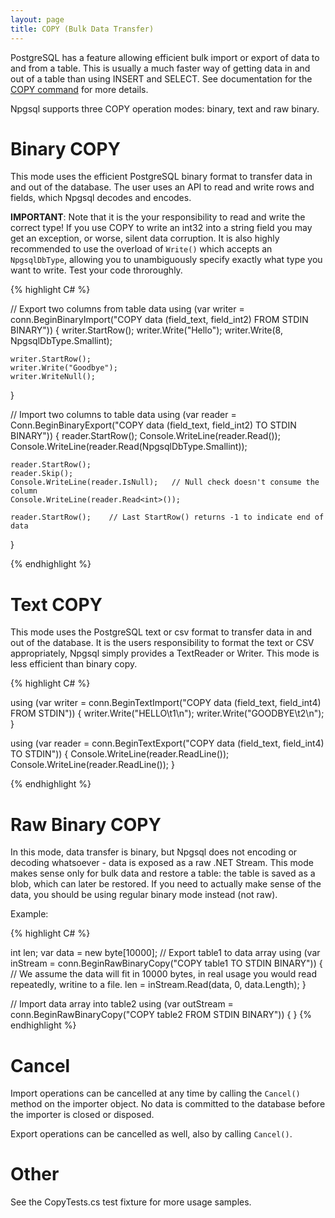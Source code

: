 ```yaml
---
layout: page
title: COPY (Bulk Data Transfer)
---
```


PostgreSQL has a feature allowing efficient bulk import or export of data to and from a table. This is usually a much faster way of getting
data in and out of a table than using INSERT and SELECT. See documentation for the [COPY command](http://www.postgresql.org/docs/current/static/sql-copy.html)
for more details.

Npgsql supports three COPY operation modes: binary, text and raw binary.

# Binary COPY

This mode uses the efficient PostgreSQL binary format to transfer data in and out of the database.
The user uses an API to read and write rows and fields, which Npgsql decodes and encodes.

<strong>IMPORTANT</strong>: Note that it is the your responsibility to read and write the correct type!
If you use COPY to write an int32 into a string field you may get an exception, or worse, silent data corruption.
It is also highly recommended to use the overload of `Write()` which accepts an `NpgsqlDbType`, allowing you
to unambiguously specify exactly what type you want to write. Test your code throroughly.

{% highlight C# %}

// Export two columns from table data
using (var writer = conn.BeginBinaryImport("COPY data (field_text, field_int2) FROM STDIN BINARY"))
{
    writer.StartRow();
    writer.Write("Hello");
    writer.Write(8, NpgsqlDbType.Smallint);

    writer.StartRow();
    writer.Write("Goodbye");
    writer.WriteNull();
}

// Import two columns to table data
using (var reader = Conn.BeginBinaryExport("COPY data (field_text, field_int2) TO STDIN BINARY"))
{
    reader.StartRow();
    Console.WriteLine(reader.Read<string>());
    Console.WriteLine(reader.Read<int>(NpgsqlDbType.Smallint));

    reader.StartRow();
    reader.Skip();
    Console.WriteLine(reader.IsNull);   // Null check doesn't consume the column
    Console.WriteLine(reader.Read<int>());

    reader.StartRow();    // Last StartRow() returns -1 to indicate end of data
}

{% endhighlight %}

# Text COPY

This mode uses the PostgreSQL text or csv format to transfer data in and out of the database.
It is the users responsibility to format the text or CSV appropriately, Npgsql simply provides a TextReader or
Writer. This mode is less efficient than binary copy.

{% highlight C# %}

using (var writer = conn.BeginTextImport("COPY data (field_text, field_int4) FROM STDIN")) {
    writer.Write("HELLO\t1\n");
    writer.Write("GOODBYE\t2\n");
}

using (var reader = conn.BeginTextExport("COPY data (field_text, field_int4) TO STDIN")) {
    Console.WriteLine(reader.ReadLine());
    Console.WriteLine(reader.ReadLine());
}

{% endhighlight %}

# Raw Binary COPY

In this mode, data transfer is binary, but Npgsql does not encoding or decoding whatsoever - data is exposed as a raw .NET Stream.
This mode makes sense only for bulk data and restore a table: the table is saved as a blob, which can later be restored. If you
need to actually make sense of the data, you should be using regular binary mode instead (not raw).

Example:

{% highlight C# %}

int len;
var data = new byte[10000];
// Export table1 to data array
using (var inStream = conn.BeginRawBinaryCopy("COPY table1 TO STDIN BINARY")) {
    // We assume the data will fit in 10000 bytes, in real usage you would read repeatedly, writine to a file.
    len = inStream.Read(data, 0, data.Length);
}

// Import data array into table2
using (var outStream = conn.BeginRawBinaryCopy("COPY table2 FROM STDIN BINARY")) {
}
{% endhighlight %}

# Cancel

Import operations can be cancelled at any time by calling the `Cancel()` method on the importer object. No data
is committed to the database before the importer is closed or disposed.

Export operations can be cancelled as well, also by calling `Cancel()`.

# Other

See the CopyTests.cs test fixture for more usage samples.
